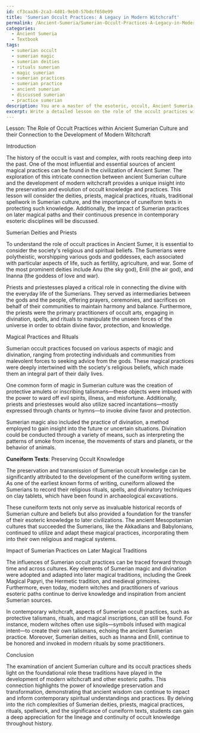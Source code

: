 ```yaml
---
id: cf3caa36-2ca3-4d01-9eb0-57bdcf650e99
title: 'Sumerian Occult Practices: A Legacy in Modern Witchcraft'
permalink: /Ancient-Sumeria/Sumerian-Occult-Practices-A-Legacy-in-Modern-Witchcraft/
categories:
  - Ancient Sumeria
  - Textbook
tags:
  - sumerian occult
  - sumerian magic
  - sumerian deities
  - rituals sumerian
  - magic sumerian
  - sumerian practices
  - sumerian practice
  - ancient sumerian
  - discussed sumerian
  - practice sumerian
description: You are a master of the esoteric, occult, Ancient Sumeria and education, you have written many textbooks on the subject in ways that provide students with rich and deep understanding of the subject. You are being asked to write textbook-like sections on a topic and you do it with full context, explainability, and reliability in accuracy to the true facts of the topic at hand, in a textbook style that a student would easily be able to learn from, in a rich, engaging, and contextual way. Always include relevant context (such as formulas and history), related concepts, and in a way that someone can gain deep insights from.
excerpt: Write a detailed lesson on the role of the occult practices within Ancient Sumerian culture and its connection to the development of modern witchcraft. Your lesson should include information on the deities, priests, magical practices, rituals, and traditional spellwork, while emphasizing the significance of Sumerian cuneiform texts in preserving this occult knowledge. Additionally, discuss the impact of Sumerian practices on later magical traditions and provide examples of the continuity of these ancient practices in contemporary esoteric paths.
---
```

Lesson: The Role of Occult Practices within Ancient Sumerian Culture and their Connection to the Development of Modern Witchcraft

Introduction

The history of the occult is vast and complex, with roots reaching deep into the past. One of the most influential and essential sources of ancient magical practices can be found in the civilization of Ancient Sumer. The exploration of this intricate connection between ancient Sumerian culture and the development of modern witchcraft provides a unique insight into the preservation and evolution of occult knowledge and practices. This lesson will consider the deities, priests, magical practices, rituals, traditional spellwork in Sumerian culture, and the importance of cuneiform texts in protecting such knowledge. Additionally, the impact of Sumerian practices on later magical paths and their continuous presence in contemporary esoteric disciplines will be discussed.

Sumerian Deities and Priests

To understand the role of occult practices in Ancient Sumer, it is essential to consider the society's religious and spiritual beliefs. The Sumerians were polytheistic, worshipping various gods and goddesses, each associated with particular aspects of life, such as fertility, agriculture, and war. Some of the most prominent deities include Anu (the sky god), Enlil (the air god), and Inanna (the goddess of love and war).

Priests and priestesses played a critical role in connecting the divine with the everyday life of the Sumerians. They served as intermediaries between the gods and the people, offering prayers, ceremonies, and sacrifices on behalf of their communities to maintain harmony and balance. Furthermore, the priests were the primary practitioners of occult arts, engaging in divination, spells, and rituals to manipulate the unseen forces of the universe in order to obtain divine favor, protection, and knowledge.

Magical Practices and Rituals

Sumerian occult practices focused on various aspects of magic and divination, ranging from protecting individuals and communities from malevolent forces to seeking advice from the gods. These magical practices were deeply intertwined with the society's religious beliefs, which made them an integral part of their daily lives.

One common form of magic in Sumerian culture was the creation of protective amulets or inscribing talismans—these objects were imbued with the power to ward off evil spirits, illness, and misfortune. Additionally, priests and priestesses would also utilize sacred incantations—mostly expressed through chants or hymns—to invoke divine favor and protection.

Sumerian magic also included the practice of divination, a method employed to gain insight into the future or uncertain situations. Divination could be conducted through a variety of means, such as interpreting the patterns of smoke from incense, the movements of stars and planets, or the behavior of animals.

**Cuneiform Texts**: Preserving Occult Knowledge

The preservation and transmission of Sumerian occult knowledge can be significantly attributed to the development of the cuneiform writing system. As one of the earliest known forms of writing, cuneiform allowed the Sumerians to record their religious rituals, spells, and divinatory techniques on clay tablets, which have been found in archaeological excavations.

These cuneiform texts not only serve as invaluable historical records of Sumerian culture and beliefs but also provided a foundation for the transfer of their esoteric knowledge to later civilizations. The ancient Mesopotamian cultures that succeeded the Sumerians, like the Akkadians and Babylonians, continued to utilize and adapt these magical practices, incorporating them into their own religious and magical systems.

Impact of Sumerian Practices on Later Magical Traditions

The influences of Sumerian occult practices can be traced forward through time and across cultures. Key elements of Sumerian magic and divination were adopted and adapted into later magical traditions, including the Greek Magical Papyri, the Hermetic tradition, and medieval grimoires. Furthermore, even today, modern witches and practitioners of various esoteric paths continue to derive knowledge and inspiration from ancient Sumerian sources.

In contemporary witchcraft, aspects of Sumerian occult practices, such as protective talismans, rituals, and magical inscriptions, can still be found. For instance, modern witches often use sigils—symbols infused with magical intent—to create their own talismans, echoing the ancient Sumerian practice. Moreover, Sumerian deities, such as Inanna and Enlil, continue to be honored and invoked in modern rituals by some practitioners.

Conclusion

The examination of ancient Sumerian culture and its occult practices sheds light on the foundational role these traditions have played in the development of modern witchcraft and other esoteric paths. This connection highlights the power of knowledge preservation and transformation, demonstrating that ancient wisdom can continue to impact and inform contemporary spiritual understandings and practices. By delving into the rich complexities of Sumerian deities, priests, magical practices, rituals, spellwork, and the significance of cuneiform texts, students can gain a deep appreciation for the lineage and continuity of occult knowledge throughout history.
